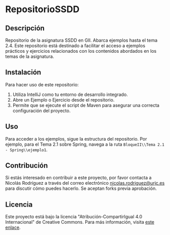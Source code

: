 # RepositorioSSDD

## Descripción
Repositorio de la asignatura SSDD en GII. Abarca ejemplos hasta el tema 2.4. Este repositorio está destinado a facilitar el acceso a ejemplos prácticos y ejercicios relacionados con los contenidos abordados en los temas de la asignatura.

## Instalación
Para hacer uso de este repositorio:
1. Utiliza IntelliJ como tu entorno de desarrollo integrado.
2. Abre un Ejemplo o Ejercicio desde el repositorio.
3. Permite que se ejecute el script de Maven para asegurar una correcta configuración del proyecto.

## Uso
Para acceder a los ejemplos, sigue la estructura del repositorio. Por ejemplo, para el Tema 2.1 sobre Spring, navega a la ruta `BloqueII\\Tema 2.1 - Spring\\ejemplo1`.

## Contribución
Si estás interesado en contribuir a este proyecto, por favor contacta a Nicolás Rodríguez a través del correo electrónico [nicolas.rodriguez@urjc.es](mailto:nicolas.rodriguez@urjc.es) para discutir cómo puedes hacerlo. Se aceptan forks previa aprobación.

## Licencia
Este proyecto está bajo la licencia "Atribución-CompartirIgual 4.0 Internacional" de Creative Commons. Para más información, visita [este enlace](https://creativecommons.org/licenses/by-sa/4.0/deed.es).
